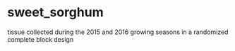 # sweet_sorghum
tissue collected during the 2015 and 2016 growing seasons in a randomized complete block design
